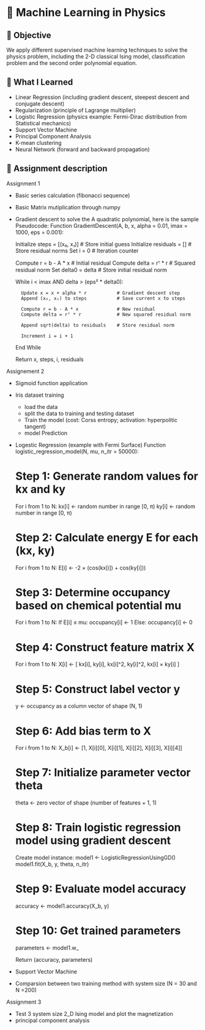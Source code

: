 # 🤖 Machine Learning in Physics


## 🎯 Objective
We apply different supervised machine learning techinques to solve the physics problem, including the 2-D classical Ising model, classification problem and the second order polynomial equation.

## 🧠 What I Learned
- Linear Regression (including gradient descent, steepest descent and conjugate descent)
- Regularization (principle of Lagrange multiplier)
- Logistic Regression (physics example: Fermi-Dirac distribution from Statistical mechanics)
- Support Vector Machine
- Principal Component Analysis
- K-mean clustering
- Neural Network (forward and backward propagation)

## 🚀 Assignment description 

Assignment 1 
- Basic series calculation (fibonacci sequence)
- Basic Matrix mutiplication through numpy
- Gradient descent to solve the A quadratic polynomial, here is the sample Pseudocode:
  Function GradientDescent(A, b, x, alpha = 0.01, imax = 1000, eps = 0.001):

    Initialize steps = [(x₀, x₁)]          # Store initial guess
    Initialize residuals = []              # Store residual norms
    Set i = 0                              # Iteration counter

    Compute r = b - A * x                  # Initial residual
    Compute delta = rᵀ * r                 # Squared residual norm
    Set delta0 = delta                     # Store initial residual norm

    While i < imax AND delta > (eps² * delta0):

        Update x = x + alpha * r           # Gradient descent step
        Append (x₀, x₁) to steps           # Save current x to steps

        Compute r = b - A * x              # New residual
        Compute delta = rᵀ * r             # New squared residual norm

        Append sqrt(delta) to residuals    # Store residual norm

        Increment i = i + 1

    End While

    Return x, steps, i, residuals


Assignement 2 
- Sigmoid function application
- Iris dataset training 
    - load the data
    - split the data to training and testing dataset
    - Train the model (cost: Corss entropy; activation: hyperpolitic tangent)
    - model Prediction

- Logestic Regression (example with Fermi Surface)
    Function logistic_regression_model(N, mu, n_itr = 50000):

    # Step 1: Generate random values for kx and ky
    For i from 1 to N:
        kx[i] ← random number in range [0, π)
        ky[i] ← random number in range [0, π)

    # Step 2: Calculate energy E for each (kx, ky)
    For i from 1 to N:
        E[i] ← -2 × (cos(kx[i]) + cos(ky[i]))

    # Step 3: Determine occupancy based on chemical potential mu
    For i from 1 to N:
        If E[i] ≤ mu:
            occupancy[i] ← 1
        Else:
            occupancy[i] ← 0

    # Step 4: Construct feature matrix X
    For i from 1 to N:
        X[i] ← [
            kx[i],
            ky[i],
            kx[i]^2,
            ky[i]^2,
            kx[i] × ky[i]
        ]

    # Step 5: Construct label vector y
    y ← occupancy as a column vector of shape (N, 1)

    # Step 6: Add bias term to X
    For i from 1 to N:
        X_b[i] ← [1, X[i][0], X[i][1], X[i][2], X[i][3], X[i][4]]

    # Step 7: Initialize parameter vector theta
    theta ← zero vector of shape (number of features + 1, 1)

    # Step 8: Train logistic regression model using gradient descent
    Create model instance: model1 ← LogisticRegressionUsingGD()
    model1.fit(X_b, y, theta, n_itr)

    # Step 9: Evaluate model accuracy
    accuracy ← model1.accuracy(X_b, y)

    # Step 10: Get trained parameters
    parameters ← model1.w_

    Return (accuracy, parameters)
- Support Vector Machine
- Comparsion between two training method with system size (N = 30 and N =200)

Assignment 3
- Test 3 system size 2_D Ising model and plot the magnetization
- principal component analysis


  




